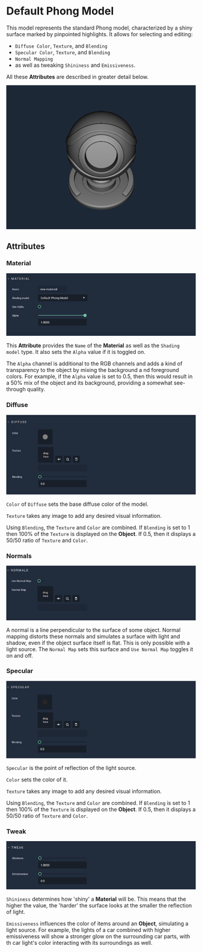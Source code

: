# Default Phong Model 

This model represents the standard Phong model, characterized by a shiny surface marked by pinpointed highlights. It allows for selecting and editing: 

* `Diffuse Color`, `Texture`, and `Blending`  
* `Specular Color`, `Texture`, and `Blending` 
* `Normal Mapping` 
* as well as tweaking `Shininess` and `Emissiveness`.

All these **Attributes** are described in greater detail below.



![](../../.gitbook/assets/phongmodel1.png)

## Attributes

### Material
![Material](../../.gitbook/assets/phongmodel2.png)

This **Attribute** provides the `Name` of the **Material** as well as the `Shading model` type. It also sets the `Alpha` value if it is toggled on. 

The `Alpha` channel is additional to the RGB channels and adds a kind of transparency to the object by mixing the background a nd foreground colors. For example, if the `Alpha` value is set to 0.5, then this would result in a 50% mix of the object and its background, providing a somewhat see-through quality. 

### Diffuse
![Diffuse](../../.gitbook/assets/phongmodel3.png)

`Color` of `Diffuse` sets the base diffuse color of the model. 

`Texture` takes any image to add any desired visual information. 

Using `Blending`, the `Texture` and `Color` are combined. If `Blending` is set to 1 then 100% of the `Texture` is displayed on the **Object**. If 0.5, then it displays a 50/50 ratio of `Texture` and `Color`. 


### Normals
![Normals](../../.gitbook/assets/phongmodel4.png)

A normal is a line perpendicular to the surface of some object. Normal mapping distorts these normals and simulates a surface with light and shadow, even if the object surface itself is flat. This is only possible with a light source. The `Normal Map` sets this surface and `Use Normal Map` toggles it on and off. 


### Specular
![Specular](../../.gitbook/assets/phongmodel5.png)

`Specular` is the point of reflection of the light source. 

`Color` sets the color of it. 

`Texture` takes any image to add any desired visual information.

 Using `Blending`, the `Texture` and `Color` are combined. If `Blending` is set to 1 then 100% of the `Texture` is displayed on the **Object**. If 0.5, then it displays a 50/50 ratio of `Texture` and `Color`. 

### Tweak
![Tweak](../../.gitbook/assets/phongmodel6.png)

`Shininess` determines how 'shiny' a **Material** will be. This means that the higher the value, the 'harder' the surface looks at the smaller the reflection of light. 

`Emissiveness` influences the  color of items around an **Object**, simulating a light source. For example, the lights of a car combined with higher emissiveness will show a stronger glow on the surrounding car parts, with th car light's color interacting with its surroundings as well. 